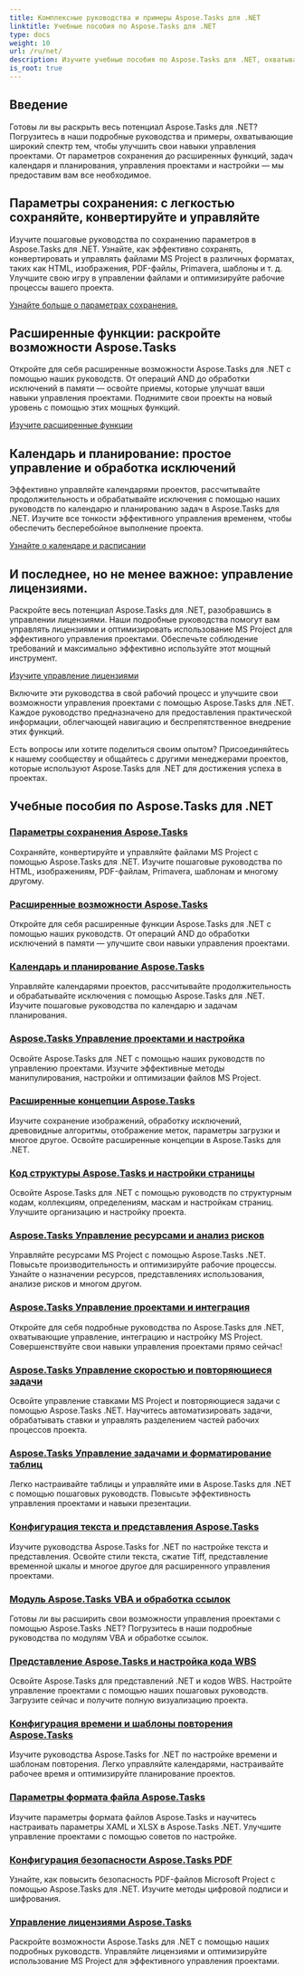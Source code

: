 ```yaml
---
title: Комплексные руководства и примеры Aspose.Tasks для .NET
linktitle: Учебные пособия по Aspose.Tasks для .NET
type: docs
weight: 10
url: /ru/net/
description: Изучите учебные пособия по Aspose.Tasks для .NET, охватывающие параметры сохранения, календарь и планирование, управление проектами и многое другое. Повысьте свои навыки управления проектами.
is_root: true
---
```

## Введение

Готовы ли вы раскрыть весь потенциал Aspose.Tasks для .NET? Погрузитесь в наши подробные руководства и примеры, охватывающие широкий спектр тем, чтобы улучшить свои навыки управления проектами. От параметров сохранения до расширенных функций, задач календаря и планирования, управления проектами и настройки — мы предоставим вам все необходимое.

## Параметры сохранения: с легкостью сохраняйте, конвертируйте и управляйте 
Изучите пошаговые руководства по сохранению параметров в Aspose.Tasks для .NET. Узнайте, как эффективно сохранять, конвертировать и управлять файлами MS Project в различных форматах, таких как HTML, изображения, PDF-файлы, Primavera, шаблоны и т. д. Улучшите свою игру в управлении файлами и оптимизируйте рабочие процессы вашего проекта.

[Узнайте больше о параметрах сохранения.](./saving-options/)

##  Расширенные функции: раскройте возможности Aspose.Tasks 
Откройте для себя расширенные возможности Aspose.Tasks для .NET с помощью наших руководств. От операций AND до обработки исключений в памяти — освойте приемы, которые улучшат ваши навыки управления проектами. Поднимите свои проекты на новый уровень с помощью этих мощных функций.

[Изучите расширенные функции](./advanced-features/)

##  Календарь и планирование: простое управление и обработка исключений 
Эффективно управляйте календарями проектов, рассчитывайте продолжительность и обрабатывайте исключения с помощью наших руководств по календарю и планированию задач в Aspose.Tasks для .NET. Изучите все тонкости эффективного управления временем, чтобы обеспечить бесперебойное выполнение проекта.

[Узнайте о календаре и расписании](./calendar-scheduling/)


##  И последнее, но не менее важное: управление лицензиями. 
Раскройте весь потенциал Aspose.Tasks для .NET, разобравшись в управлении лицензиями. Наши подробные руководства помогут вам управлять лицензиями и оптимизировать использование MS Project для эффективного управления проектами. Обеспечьте соблюдение требований и максимально эффективно используйте этот мощный инструмент.

[Изучите управление лицензиями](./license-management/)


Включите эти руководства в свой рабочий процесс и улучшите свои возможности управления проектами с помощью Aspose.Tasks для .NET. Каждое руководство предназначено для предоставления практической информации, облегчающей навигацию и беспрепятственное внедрение этих функций.

Есть вопросы или хотите поделиться своим опытом? Присоединяйтесь к нашему сообществу и общайтесь с другими менеджерами проектов, которые используют Aspose.Tasks для .NET для достижения успеха в проектах.

## Учебные пособия по Aspose.Tasks для .NET
### [Параметры сохранения Aspose.Tasks](./saving-options/)
Сохраняйте, конвертируйте и управляйте файлами MS Project с помощью Aspose.Tasks для .NET. Изучите пошаговые руководства по HTML, изображениям, PDF-файлам, Primavera, шаблонам и многому другому.
### [Расширенные возможности Aspose.Tasks](./advanced-features/)
Откройте для себя расширенные функции Aspose.Tasks для .NET с помощью наших руководств. От операций AND до обработки исключений в памяти — улучшите свои навыки управления проектами.
### [Календарь и планирование Aspose.Tasks](./calendar-scheduling/)
Управляйте календарями проектов, рассчитывайте продолжительность и обрабатывайте исключения с помощью Aspose.Tasks для .NET. Изучите пошаговые руководства по календарю и задачам планирования.
### [Aspose.Tasks Управление проектами и настройка](./tasks-project-management/)
Освойте Aspose.Tasks для .NET с помощью наших руководств по управлению проектами. Изучите эффективные методы манипулирования, настройки и оптимизации файлов MS Project.
### [Расширенные концепции Aspose.Tasks](./advanced-concepts/)
Изучите сохранение изображений, обработку исключений, древовидные алгоритмы, отображение меток, параметры загрузки и многое другое. Освойте расширенные концепции в Aspose.Tasks для .NET.
### [Код структуры Aspose.Tasks и настройки страницы](./outline-code-page-settings/)
Освойте Aspose.Tasks для .NET с помощью руководств по структурным кодам, коллекциям, определениям, маскам и настройкам страниц. Улучшите организацию и настройку проекта.
### [Aspose.Tasks Управление ресурсами и анализ рисков](./resource-risk-analysis/)
Управляйте ресурсами MS Project с помощью Aspose.Tasks .NET. Повысьте производительность и оптимизируйте рабочие процессы. Узнайте о назначении ресурсов, представлениях использования, анализе рисков и многом другом.
### [Aspose.Tasks Управление проектами и интеграция](./project-management-integration/)
Откройте для себя подробные руководства по Aspose.Tasks для .NET, охватывающие управление, интеграцию и настройку MS Project. Совершенствуйте свои навыки управления проектами прямо сейчас!
### [Aspose.Tasks Управление скоростью и повторяющиеся задачи](./rate-recurring-tasks/)
Освойте управление ставками MS Project и повторяющиеся задачи с помощью Aspose.Tasks .NET. Научитесь автоматизировать задачи, обрабатывать ставки и управлять разделением частей рабочих процессов проекта.
### [Aspose.Tasks Управление задачами и форматирование таблиц](./task-table-management/)
Легко настраивайте таблицы и управляйте ими в Aspose.Tasks для .NET с помощью пошаговых руководств. Повысьте эффективность управления проектами и навыки презентации.
### [Конфигурация текста и представления Aspose.Tasks](./text-view-configuration/)
Изучите руководства Aspose.Tasks for .NET по настройке текста и представления. Освойте стили текста, сжатие Tiff, представление временной шкалы и многое другое для расширенного управления проектами.
### [Модуль Aspose.Tasks VBA и обработка ссылок](./vba-module-reference/)
Готовы ли вы расширить свои возможности управления проектами с помощью Aspose.Tasks .NET? Погрузитесь в наши подробные руководства по модулям VBA и обработке ссылок.
### [Представление Aspose.Tasks и настройка кода WBS](./view-wbs-code-configuration/)
Освойте Aspose.Tasks для представлений .NET и кодов WBS. Настройте управление проектами с помощью наших пошаговых руководств. Загрузите сейчас и получите полную визуализацию проекта.
### [Конфигурация времени и шаблоны повторения Aspose.Tasks](./time-recurrence-configuration/)
Изучите руководства Aspose.Tasks for .NET по настройке времени и шаблонам повторения. Легко управляйте календарями, настраивайте рабочее время и оптимизируйте планирование проектов.
### [Параметры формата файла Aspose.Tasks](./file-format-options/)
Изучите параметры формата файлов Aspose.Tasks и научитесь настраивать параметры XAML и XLSX в Aspose.Tasks .NET. Улучшите управление проектами с помощью советов по настройке.
### [Конфигурация безопасности Aspose.Tasks PDF](./pdf-security-configuration/)
Узнайте, как повысить безопасность PDF-файлов Microsoft Project с помощью Aspose.Tasks для .NET. Изучите методы цифровой подписи и шифрования.
### [Управление лицензиями Aspose.Tasks](./license-management/)
Раскройте возможности Aspose.Tasks для .NET с помощью наших подробных руководств. Управляйте лицензиями и оптимизируйте использование MS Project для эффективного управления проектами.